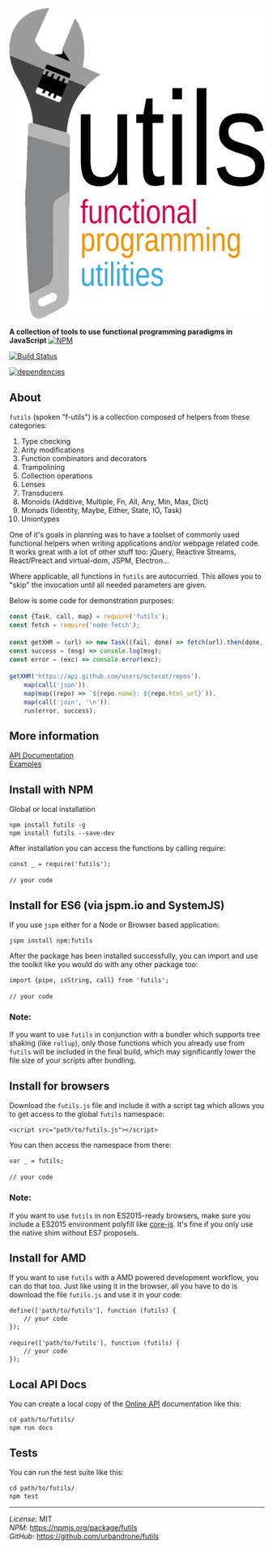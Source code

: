 ![futils Logo](/logo.png?raw=true, 'futils Logo')

**A collection of tools to use functional programming paradigms in JavaScript** 
[![NPM](https://nodei.co/npm/futils.png)](https://nodei.co/npm/futils/)

[![Build Status](https://travis-ci.org/urbandrone/futils.svg?branch=master)](https://travis-ci.org/urbandrone/futils)

[![dependencies](https://david-dm.org/urbandrone/futils.svg)](https://david-dm.org/urbandrone/futils)

## About
`futils` (spoken "f-utils") is a collection composed of helpers from these categories:

1. Type checking
2. Arity modifications
3. Function combinators and decorators
4. Trampolining
5. Collection operations
6. Lenses
7. Transducers
8. Monoids (Additive, Multiple, Fn, All, Any, Min, Max, Dict)
9. Monads (Identity, Maybe, Either, State, IO, Task)
10. Uniontypes

One of it's goals in planning was to have a toolset of commonly used functional helpers when writing applications and/or webpage related code. It works great with a lot of other stuff too: jQuery, Reactive Streams, React/Preact and virtual-dom, JSPM, Electron...

Where applicable, all functions in `futils` are autocurried. This allows you to "skip" the invocation until all needed parameters are given.

Below is some code for demonstration purposes:
```javascript
const {Task, call, map} = require('futils');
const fetch = require('node-fetch');

const getXHR = (url) => new Task((fail, done) => fetch(url).then(done, fail));
const success = (msg) => console.log(msg);
const error = (exc) => console.error(exc);

getXHR('https://api.github.com/users/octocat/repos').
    map(call('json')).
    map(map((repo) => `${repo.name}: ${repo.html_url}`)).
    map(call('join', '\n')).
    run(error, success);
```

## More information
[API Documentation](http://www.der-davi.de/futils/docs/index.html)  
[Examples](./examples/readme.md)  

## Install with NPM
Global or local installation
```
npm install futils -g
npm install futils --save-dev
```

After installation you can access the functions by calling require:
```
const _ = require('futils');

// your code
```

## Install for ES6 (via jspm.io and SystemJS)
If you use `jspm` either for a Node or Browser based application:
```
jspm install npm:futils
```

After the package has been installed successfully, you can import and use the toolkit like you would do with any other package too:
```
import {pipe, isString, call} from 'futils';

// your code
```

### Note:
If you want to use `futils` in conjunction with a bundler which supports tree shaking (like `rollup`), only those functions which you already use from `futils` will be included in the final build, which may significantly lower the file size of your scripts after bundling.

## Install for browsers
Download the `futils.js` file and include it with a script tag which allows you to get access to the global `futils` namespace:
```
<script src="path/to/futils.js"></script>
```

You can then access the namespace from there:
```
var _ = futils;

// your code
```

### Note:
If you want to use `futils` in non ES2015-ready browsers, make sure you include a ES2015 environment polyfill like [core-js](https://github.com/zloirock/core-js). It's fine if you only use the native shim without ES7 proposels.

## Install for AMD
If you want to use `futils` with a AMD powered development workflow, you can do that too. Just like using it in the browser, all you have to do is download the file `futils.js` and use it in your code:
```
define(['path/to/futils'], function (futils) {
    // your code
});

require(['path/to/futils'], function (futils) {
    // your code
});
```

## Local API Docs
You can create a local copy of the [Online API](http://www.der-davi.de/futils/docs/index.html) documentation like this:
```
cd path/to/futils/
npm run docs
```

## Tests
You can run the test suite like this:
```
cd path/to/futils/
npm test
```

---
*License*: MIT  
*NPM*: https://npmjs.org/package/futils  
*GitHub*: https://github.com/urbandrone/futils